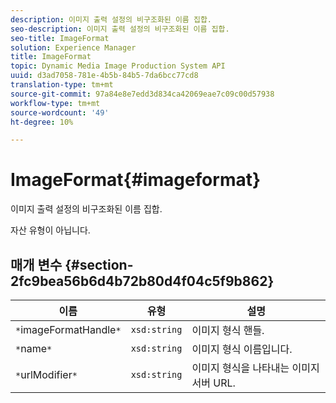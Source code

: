 ```yaml
---
description: 이미지 출력 설정의 비구조화된 이름 집합.
seo-description: 이미지 출력 설정의 비구조화된 이름 집합.
seo-title: ImageFormat
solution: Experience Manager
title: ImageFormat
topic: Dynamic Media Image Production System API
uuid: d3ad7058-781e-4b5b-84b5-7da6bcc77cd8
translation-type: tm+mt
source-git-commit: 97a84e8e7edd3d834ca42069eae7c09c00d57938
workflow-type: tm+mt
source-wordcount: '49'
ht-degree: 10%

---
```



# ImageFormat{#imageformat}

이미지 출력 설정의 비구조화된 이름 집합.

자산 유형이 아닙니다.

## 매개 변수 {#section-2fc9bea56b6d4b72b80d4f04c5f9b862}

| 이름 | 유형 | 설명 |
|---|---|---|
| `*`imageFormatHandle`*` | `xsd:string` | 이미지 형식 핸들. |
| `*`name`*` | `xsd:string` | 이미지 형식 이름입니다. |
| `*`urlModifier`*` | `xsd:string` | 이미지 형식을 나타내는 이미지 서버 URL. |

